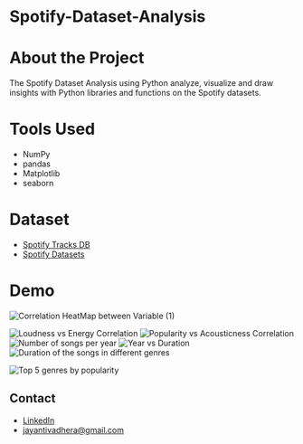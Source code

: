 # Spotify-Dataset-Analysis

# About the Project
The Spotify Dataset Analysis using Python analyze, visualize and draw insights with Python libraries and functions on the Spotify datasets.

# Tools Used
- NumPy
- pandas
- Matplotlib
- seaborn

# Dataset

 - [Spotify Tracks DB](https://www.kaggle.com/datasets/zaheenhamidani/ultimate-spotify-tracks-db)
 - [Spotify Datasets](https://www.kaggle.com/datasets/lehaknarnauli/spotify-datasets?select=artists.csv)
 
# Demo

![Correlation HeatMap between Variable (1)](https://user-images.githubusercontent.com/80064004/178594964-09fbd44e-9d7e-448a-b7c2-fac437da3a97.png)

![Loudness vs Energy Correlation](https://user-images.githubusercontent.com/80064004/177056480-295b10a2-e4b7-4786-aaaf-16791d0f3d04.png)
![Popularity vs Acousticness Correlation](https://user-images.githubusercontent.com/80064004/177056499-cd801e05-539f-4d5e-b4b9-b7696b56bed5.png)
![Number of songs per year](https://user-images.githubusercontent.com/80064004/177056502-9202a169-1e52-48e3-92b9-68fd1055a970.png)
![Year vs Duration](https://user-images.githubusercontent.com/80064004/177056534-6d0e51e3-ae95-44db-b1f8-e0c70b1c67f6.png)
![Duration of the songs in different genres](https://user-images.githubusercontent.com/80064004/177056544-eeef0825-6c78-4e6b-8d44-54427fd51aa2.png)

![Top 5 genres by popularity](https://user-images.githubusercontent.com/80064004/177056547-9177e06d-b928-4d75-98c0-2fba0e502474.png)


## Contact

- [LinkedIn](https://www.linkedin.com/in/jayanti-vadhera-24a972208/)
- jayantivadhera@gmail.com

